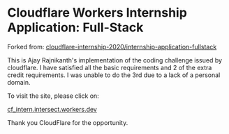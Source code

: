 # Cloudflare Workers Internship Application: Full-Stack

Forked from: [cloudflare-internship-2020/internship-application-fullstack](https://github.com/cloudflare-internship-2020/internship-application-fullstack)

This is Ajay Rajnikanth's implementation of the coding challenge issued by cloudflare. I have satisfied all the basic requirements and 2 of the extra credit requirements. I was unable to do the 3rd due to a lack of a personal domain.


To visit the site, please click on:

[cf_intern.intersect.workers.dev](https://cf_intern.intersect.workers.dev/)

Thank you CloudFlare for the opportunity.
